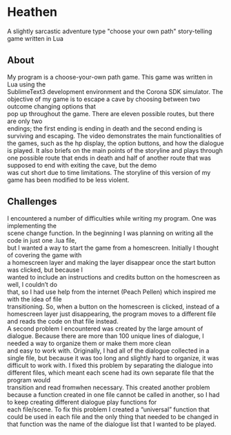 # Heathen	
A slightly sarcastic adventure type "choose your own path" story-telling game written in Lua

 ## About	
My program is a choose-your-own path game. This game was written in Lua using the	
SublimeText3 development environment and the Corona SDK simulator. The objective of	
my game is to escape a cave by choosing between two outcome changing options that	
pop up throughout the game. There are eleven possible routes, but there are only two	
endings; the first ending is ending in death and the second ending is surviving and escaping. The video demonstrates the main functionalities of the games, such as the hp display, the option buttons, and how the	
dialogue is played. It also briefs on the main points of the storyline and plays through one possible route	
that ends in death and half of another route that was supposed to end with exiting the cave, but the demo	
was cut short due to time limitations. The storyline of this version of my game has been modified to be less violent.

 ## Challenges	
I encountered a number of difficulties while writing my program. One was implementing the	
scene change function. In the beginning I was planning on writing all the code in just one .lua file,	
but I wanted a way to start the game from a homescreen. Initially I thought of covering the game with	
a homescreen layer and making the layer disappear once the start button was clicked, but because I	
wanted to include an instructions and credits button on the homescreen as well, I couldn’t do	
that, so I had use help from the internet (Peach Pellen) which inspired me with the idea of file	
transitioning. So, when a button on the homescreen is clicked, instead of a homescreen layer
just disappearing, the program moves to a different file and reads the code on that	
file instead.	
A second problem I encountered was created by the large amount of dialogue. Because	
there are more than 100 unique lines of dialogue, I needed a way to organize them or make them more clean	
and easy to work with. Originally, I had all of the dialogue collected in a single file, but because it was	
too long and slightly hard to organize, it was difficult to work with. I fixed this problem by separating the dialogue into	
different files, which meant each scene had its own separate file that the program would	
transition and read fromwhen necessary. This created another problem because a function created in one file	
cannot be called in another, so I had to keep creating different dialogue play functions for	
each file/scene. To fix this problem I created a “universal” function that could be used in	
each file and the only thing that needed to be changed in that function was the name of the	
dialogue list that I wanted to be played.
